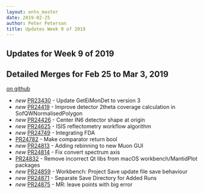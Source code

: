 ```yaml
---
layout: onto_master
date: 2019-02-25
author: Peter Peterson
title: Updates Week 9 of 2019
---
```

Updates for Week 9 of 2019
--------------------------

Detailed Merges for Feb 25 to Mar 3, 2019
-----------------------------------------
[on github](https://github.com/mantidproject/mantid/pulls?q=is%3Apr+merged%3A2019-02-26..2019-03-03)

* *new* [PR23430](https://github.com/mantidproject/mantid/pull/23430) - Update GetEiMonDet to version 3
* *new* [PR24419](https://github.com/mantidproject/mantid/pull/24419) - Improve detector 2theta coverage calculation in SofQWNormalisedPolygon
* *new* [PR24426](https://github.com/mantidproject/mantid/pull/24426) - Center IN6 detector shape at origin
* *new* [PR24625](https://github.com/mantidproject/mantid/pull/24625) - ISIS reflectometry workflow algorithm
* *new* [PR24749](https://github.com/mantidproject/mantid/pull/24749) - Integrating FDA
* [PR24782](https://github.com/mantidproject/mantid/pull/24782) - Make comparator return bool
* *new* [PR24813](https://github.com/mantidproject/mantid/pull/24813) - Adding rebinning to new Muon GUI
* *new* [PR24814](https://github.com/mantidproject/mantid/pull/24814) - Fix convert spectrum axis
* [PR24832](https://github.com/mantidproject/mantid/pull/24832) - Remove incorrect Qt libs from macOS workbench/MantidPlot packages
* *new* [PR24859](https://github.com/mantidproject/mantid/pull/24859) - Workbench: Project Save update file save behaviour
* *new* [PR24871](https://github.com/mantidproject/mantid/pull/24871) - Separate Save Directory for Added Runs
* *new* [PR24875](https://github.com/mantidproject/mantid/pull/24875) - MR: leave points with big error
